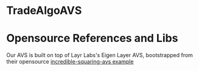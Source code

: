 # TradeAlgoAVS

# Opensource References and Libs

Our AVS is built on top of Layr Labs's Eigen Layer AVS, bootstrapped from their opensource [incredible-squaring-avs example](https://github.com/Layr-Labs/incredible-squaring-avs/tree/master)


